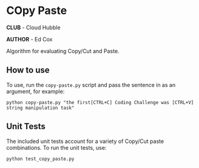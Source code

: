 # COpy Paste

**CLUB** - Cloud Hubble

**AUTHOR** - Ed Cox

Algorithm for evaluating Copy/Cut and Paste.

## How to use

To use, run the ```copy-paste.py``` script and pass the sentence in as an argument, for example:

```python copy-paste.py "the first[CTRL+C] Coding Challenge was [CTRL+V] string manipulation task"```

## Unit Tests

The included unit tests account for a variety of Copy/Cut paste combinations. To run the unit tests, use:

```python test_copy_paste.py```
